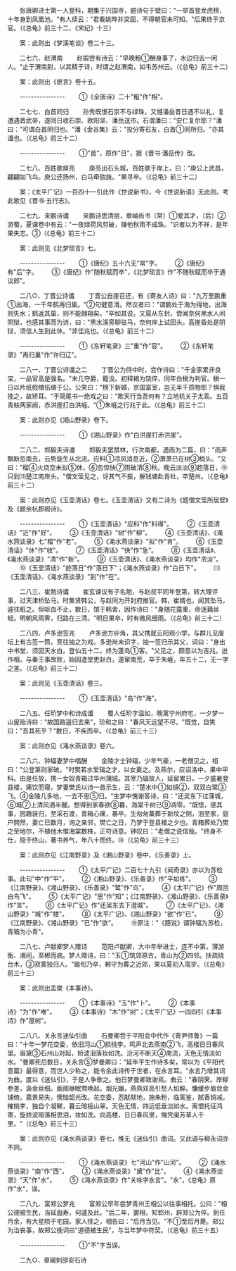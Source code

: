 <!-- { "loadSidebar": true } -->
　　张唐卿进士第一人登科，期集于兴国寺，题诗句于壁曰："一举首登龙虎榜，十年身到凤凰池。"有人续云："君看姚晔并梁固，不得朝官未可知。"后果终于京官。（《总龟》前三十二、《宋纪》十三） 

　　案：此则出《梦溪笔谈》卷二十三。 

　　二七六、赵渭南 
　　赵嘏尝有诗云："早晚粗①酬身事了，水边归去一闲人。"止于渭南尉，以其精于诗，时谓之赵渭南，如韦苏州云。（《总龟》前三十二） 

　　案：此则出《摭言》卷十五。 

　　---------------- 
　　①《全唐诗》二十"粗"作"相"。 

　　二七七、白首同归 
　　孙秀既恨石崇不与绿珠，又憾潘岳昔日遇不以礼，复遭遇晋武帝，遂同日收石崇、欧阳坚、潘岳送市。石谓潘曰："安仁复尔耶？"潘曰："可谓白首同归也。"潘《金谷集》云："投分寄石友，白首①同所归。"亦其谶也。（《总龟》前三十二） 

　　---------------- 
　　①"首"，原作"日"，据《晋书·潘岳传》改。 

　　二七八、百姓歌庾亮 
　　庾亮出石头城，百姓歌于岸上，曰："庾公上武昌，翩翩如飞鸟。庾公还扬州，白马牵旒旐。"果寻卒。（《总龟》前三十二） 

　　案：《太平广记》一百四十一引此作《世说新书》，今《世说新语》无此则。考此歌见《晋书·五行志》。 

　　二七九、来鹏诗谶 
　　来鹏诗思清丽，章岫尚书〔常〕①爱其才，〔后〕②游蜀，夏课卷中有云："一夜绿荷风剪破，赚他秋雨不成珠。"识者以为不祥，是年果失志。③（《总龟》前三十二） 

　　案：此则见《北梦琐言》七。 

　　---------------- 
　　①《唐纪》五十六无"常"字。 
　　②《唐纪》有"后"字。 
　　③《唐纪》作"随秋赋而卒"，《北梦琐言》作"不随秋赋而卒于通议郎"。 

　　二八○、丁晋公诗谶 
　　丁晋公自崖召还，有《寄友人诗》曰："九万里鹏重①出海，一千年鹤再归巢。"②句徤意清。然议者曰："谓鹏处于海为得地，出海则失水；鹤返其巢，则不能翱翔矣。"卒如其说。又扈从东封，尝闻奈何黑水人间阴狱，也感其事而为诗，曰："黑水溪旁聊驻马，奈何岸上试回头。高崖昏处是阴狱，须信人生到此休。"非佳兆也。（《总龟》前三十二） 

　　---------------- 
　　①《东轩笔录》三"重"作"容"。 
　　②《东轩笔录》"再归巢"作"许归辽"。 

　　二八一、丁晋公诗谶之二 
　　丁晋公为侍中时，尝作诗曰："千金家累非良宝，一品官高是强名。"未几夺爵，籍没。初释褐为饶倅，同年白稹为判官。稹一日以片纸假缗伍缳于公。公笑曰："榜下新婚，京国富室，岂无半千质物耶？惧我挽之，故矫耳。"于简尾书一绝戏之曰："欺天行当吾何有？立地机关子太乖。五百青蚨两家阙，赤洪崖打白洪崕。"①朱崕之行兆于此。（《总龟》前三十二） 

　　案：此则亦见《湘山野录》卷下。 

　　---------------- 
　　①《湘山野录》作"白洪崖打赤洪崖"。 

　　二八二、郑毅夫诗谶 
　　郑毅夫罢禁林，行次南都，遇雨为二篇，曰："雨声飘断忽南去，云势旋生从北流。应料①凉风消息近，②萧萧已在树③梢头。"又曰："榴④火烧空未拟⑤休，⑥忽惊快⑦雨破清⑧秋。晚云淡淡⑨趂落日，⑩只到⑾楚江南岸头。"僧文莹见之，讶其气不振，解钱塘赴青社，卒楚州。（《总龟》前三十二） 

　　案：此则亦见《玉壶清话》卷七。《玉壶清话》又有二诗为《题僧文莹所居壁》及《题余杭郡阁诗》。 

　　---------------- 
　　①《玉壶清话》"应料"作"料得"。 
　　②《玉壶清话》"近"作"好"。 
　　③《玉壶清话》"树"作"柳"。 
　　④《玉壶清话》、《渑水燕谈录》七"榴"作"老"。 
　　⑤《渑水燕谈录》"拟"作"肯"。 
　　⑥《玉壶清话》"休"作"收"。 
　　⑦《玉壶清话》"快"作"急"。 
　　⑧《玉壶清话》、《渑水燕谈录》"清"作"新"。 
　　⑨《玉壶清话》、《渑水燕谈录》均作"浓淡"。 
　　⑩《玉壶清话》"趂落日"作"落日下"；《渑水燕谈录》作"白日下"。 
　　⑾《玉壶清话》、《渑水燕谈录》"到"作"在"。 

　　二八三、崔勉诗谶 
　　崔玄谏议有子名勉，与赵叔平同年登第，转大理评事，过天津桥坠马。时集贤韩公，与赵同为开封府推官。韩，崔婿也，闻其坠马，遽往眂之。但呕血不止，数日，馆于韩舍，因作诗曰："身随花露重，命逐藕丝轻。明朝风雨霁，归路在三清。"明日果卒，时有微风细雨。（《总龟》前三十二） 

　　二八四、卢多逊签兆 
　　卢多逊方丱角，其父携就云阳观小学，与群儿见废坛上有古签一筒，竞往抽之为戏。多逊尚未识字，抽一签归示其父，词曰："身出中书堂，须因天水白。登仙五十二，终为蓬岛①客。"父见之，颇意以为吉兆。迨作相，与秦王事故败，始因遣堂吏赵白，遂窜南荒，卒于朱崕，年五十二，无一字之差。（《总龟》前三十二） 

　　案：此则见《玉壶清话》卷三。 

　　---------------- 
　　①《玉壶清话》"岛"作"海"。 

　　二八五、任玠梦中和诗成谶 
　　蜀人任玠字温如，晚寓宁州府宅，一夕梦一山叟贻诗曰："故国路遥归去来"，玠和之曰："春风天远望不尽。"既觉，自笑曰："吾其死乎？"数日，不疾而卒。（《总龟》前三十三） 

　　案：此则亦见《渑水燕谈录》卷六。 

　　二八六、钟辐妻梦中唱酬 
　　金陵才士钟辐，少年气豪，一老僧见之，相曰："公登第则家破。"时樊若水爱辐之才，以女妻之。及燕尔，应诏洛中，果中甲科。由是任放，携一女奴青箱过华州蒲城。其宰乃辐故人，延留累日。一夕盛暑登县楼，痛饮而寝，梦妻樊氏以诗一首示生，云："楚水中①如镜②，双双白鹭③飞。④金陵几多地，一去不思⑤归。"生梦中愧谢答诗，曰："还吴东下过蒲城，⑥城⑦上清风酒半醒。想得到家春欲⑧暮，海棠千树已⑨凋零。"既悟，感其事，因趣装归，至采石渡，青箱心痛，暴卒。生匆匆藁葬于新坟之侧，洎至家，庭户閴然，妻亡已数月，询之亲邻，樊亡之日，乃梦于登县楼之夕也。青箱葬处乃樊之茔地尔，不植他木惟海棠数株，正符诗意。钟叹曰："老僧之说信哉。"终身不仕，隐于终山，著书养气，年八十而终。⑩（《总龟》前三十三） 

　　案：此则亦见《江南野录》及《湘山野录》卷中、《乐善录》上。 

　　---------------- 
　　①《太平广记》二百七十九引《闻奇录》亦以为苏检事。此句"中"作"平"。 
　　②《湘山野录》、《乐善录》作"平如练"。 
　　③《江南野录》、《湘山野录》、《乐善录》"鹭"作"鸟"。 
　　④《太平广记》作"周回白鸟飞"。 
　　⑤《太平广记》"思"作"知"；《江南野录》、《湘山野录》、《乐善录》作"言"。 
　　⑥《太平广记》作"还吴东去下澄城"。 
　　⑦《太平广记》、《湘山野录》"城"作"楼"。 
　　⑧《太平广记》、《湘山野录》"欲"作"已"。 
　　⑨《江南野录》、《湘山野录》"已"作"欲"。 
　　⑩原注："《臆说》谓钟辐为苏检，青箱为小青"。 

　　二八七、卢献卿梦人赠诗 
　　范阳卢献卿，大中年举进士，连不中第，薄游衡、湘间，至郴而病。梦人赠诗，曰："玉①筑郊原古，青山为②四邻。扶疏绕台木，③寂寞独归人。"踰旬乃卒，郴守为葬之近郊，果以夏初入窀穸。（《总龟》前三十三） 

　　案：此则出孟棨《本事诗》。 

　　---------------- 
　　①《本事诗》"玉"作"卜"。 
　　②《本事诗》"为"作"唯"。 
　　③《本事诗》"木"作"树"；《太平广记》一四四引《本事诗》作"屋树"。 

　　二八八、关永言迷仙引曲 
　　石曼卿尝于平阳会中代作《寄尹师鲁》一篇曰："十年一梦花空委，依旧河山①损桃李。鸣声北去燕南②飞，高楼日日春风里。眉黛③石州山对起，娇波泪落妆如洗。汾河不断天④南流，天色无情淡如水。"曼卿死后数日，关永言⑤梦曼卿曰："延年平生作诗多矣，常以为《平阳代意篇》最得意，而世人少称之，能令余此诗传于世者，在永言耳。"永言乃增其词为曲，度以《迷仙引》，于是人争歌之。他日梦曼卿致谢焉。曲云："春阴霁。岸柳参差，袅金丝细。画阁昼眠莺唤起。烟光媚，燕燕双高引愁人如醉。慵缓步眉敛金铺倚。嘉景易失，懊恼韶光改。花空委，忍猒猒地，施朱粉，临鸾鉴，腻香销减。摧桃李，独自个凝睇，暮云暗摇山翠。天色无情，四远低垂淡如水。离恨托征鸿寄，旋娇波暗落相思泪，妆如洗。向高楼，日日春风里，悔凭阑芳草人千里。"（《总龟》前三十三） 

　　案：此则亦见《渑水燕谈录》卷七，惟无《迷仙引》曲词。又此调与柳永词亦不同。 

　　---------------- 
　　①《渑水燕谈录》七"河山"作"山河"。 
　　②《渑水燕谈录》"南"作"西"。 
　　③《渑水燕谈录》"黛"作"比"。 
　　④《渑水燕谈录》"天"作"水"。 
　　⑤《渑水燕谈录》作"关咏字永言"。"永"，《总龟》原作"水"，误。 

　　二八九、富郑公梦兆 
　　富郑公早年尝梦青州王相公以往事相托。公曰："相公德被生民，当延遐寿，何遽及此。"后二年，罢相，知郓州，辟郑公为倅。到任月余，有大星陨于宅园。家人怪之，相告曰："后月当见。"不①至后月薨。郑公为治丧事，故郑公挽词曰"道德被生民"，与当年梦中符契。（《总龟》前三十五） 

　　---------------- 
　　①"不"字当误。 

　　二九○、章碣刺邵安石诗 
